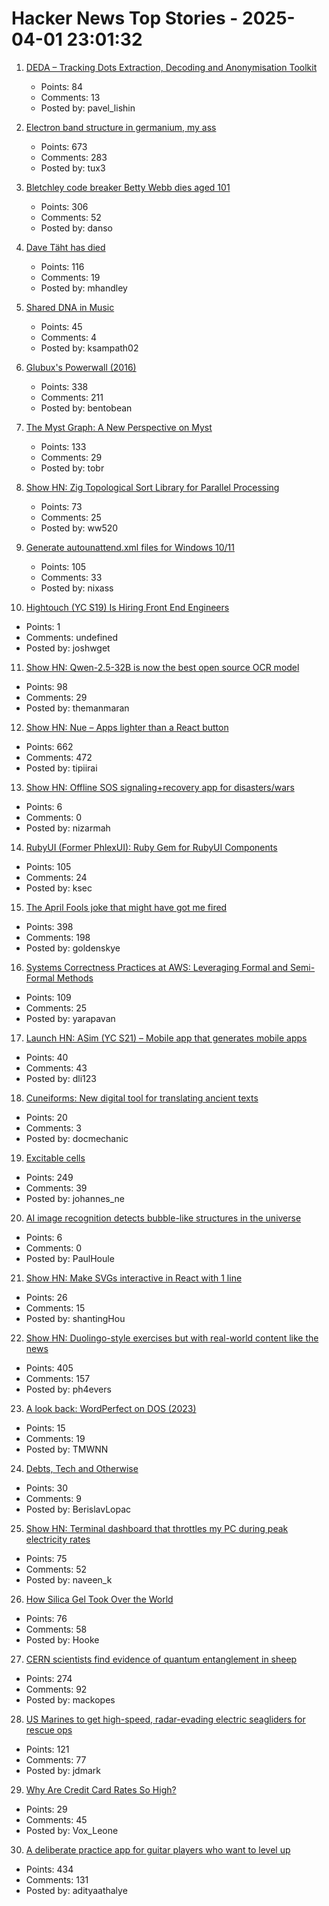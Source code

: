 # Hacker News Top Stories - 2025-04-01 23:01:32

1. [DEDA – Tracking Dots Extraction, Decoding and Anonymisation Toolkit](https://github.com/dfd-tud/deda)
   - Points: 84
   - Comments: 13
   - Posted by: pavel_lishin

2. [Electron band structure in germanium, my ass](https://pages.cs.wisc.edu/~kovar/hall.html)
   - Points: 673
   - Comments: 283
   - Posted by: tux3

3. [Bletchley code breaker Betty Webb dies aged 101](https://www.bbc.com/news/articles/c78jd30ywv8o)
   - Points: 306
   - Comments: 52
   - Posted by: danso

4. [Dave Täht has died](https://libreqos.io/2025/04/01/in-loving-memory-of-dave/)
   - Points: 116
   - Comments: 19
   - Posted by: mhandley

5. [Shared DNA in Music](https://pudding.cool/2025/04/music-dna/)
   - Points: 45
   - Comments: 4
   - Posted by: ksampath02

6. [Glubux's Powerwall (2016)](https://secondlifestorage.com/index.php?threads/glubuxs-powerwall.126/)
   - Points: 338
   - Comments: 211
   - Posted by: bentobean

7. [The Myst Graph: A New Perspective on Myst](https://glthr.com/myst-graph-1)
   - Points: 133
   - Comments: 29
   - Posted by: tobr

8. [Show HN: Zig Topological Sort Library for Parallel Processing](https://github.com/williamw520/toposort)
   - Points: 73
   - Comments: 25
   - Posted by: ww520

9. [Generate autounattend.xml files for Windows 10/11](https://schneegans.de/windows/unattend-generator/)
   - Points: 105
   - Comments: 33
   - Posted by: nixass

10. [Hightouch (YC S19) Is Hiring Front End Engineers](https://job-boards.greenhouse.io/hightouch/jobs/5437380004)
   - Points: 1
   - Comments: undefined
   - Posted by: joshwget

11. [Show HN: Qwen-2.5-32B is now the best open source OCR model](https://github.com/getomni-ai/benchmark/blob/main/README.md)
   - Points: 98
   - Comments: 29
   - Posted by: themanmaran

12. [Show HN: Nue – Apps lighter than a React button](https://nuejs.org/blog/large-scale-apps/)
   - Points: 662
   - Comments: 472
   - Posted by: tipiirai

13. [Show HN: Offline SOS signaling+recovery app for disasters/wars](https://github.com/nizarmah/igatha)
   - Points: 6
   - Comments: 0
   - Posted by: nizarmah

14. [RubyUI (Former PhlexUI): Ruby Gem for RubyUI Components](https://github.com/ruby-ui/ruby_ui)
   - Points: 105
   - Comments: 24
   - Posted by: ksec

15. [The April Fools joke that might have got me fired](http://oldvcr.blogspot.com/2025/04/the-april-fools-joke-that-might-have.html)
   - Points: 398
   - Comments: 198
   - Posted by: goldenskye

16. [Systems Correctness Practices at AWS: Leveraging Formal and Semi-Formal Methods](https://queue.acm.org/detail.cfm?id=3712057)
   - Points: 109
   - Comments: 25
   - Posted by: yarapavan

17. [Launch HN: ASim (YC S21) – Mobile app that generates mobile apps](undefined)
   - Points: 40
   - Comments: 43
   - Posted by: dli123

18. [Cuneiforms: New digital tool for translating ancient texts](https://www.sciencedaily.com/releases/2025/03/250326123733.htm)
   - Points: 20
   - Comments: 3
   - Posted by: docmechanic

19. [Excitable cells](https://jenevoldsen.com/posts/excitable-cells/)
   - Points: 249
   - Comments: 39
   - Posted by: johannes_ne

20. [AI image recognition detects bubble-like structures in the universe](https://phys.org/news/2025-03-ai-image-recognition-universe.html)
   - Points: 6
   - Comments: 0
   - Posted by: PaulHoule

21. [Show HN: Make SVGs interactive in React with 1 line](https://svggles.vercel.app/)
   - Points: 26
   - Comments: 15
   - Posted by: shantingHou

22. [Show HN: Duolingo-style exercises but with real-world content like the news](https://app.fluentsubs.com/exercises/daily)
   - Points: 405
   - Comments: 157
   - Posted by: ph4evers

23. [A look back: WordPerfect on DOS (2023)](https://technicallywewrite.com/2023/07/30/wordperfect)
   - Points: 15
   - Comments: 19
   - Posted by: TMWNN

24. [Debts, Tech and Otherwise](https://blogs.newardassociates.com/blog/2025/debts-tech-and-otherwise.html)
   - Points: 30
   - Comments: 9
   - Posted by: BerislavLopac

25. [Show HN: Terminal dashboard that throttles my PC during peak electricity rates](https://www.naveen.ing/cli-for-smartplugs/)
   - Points: 75
   - Comments: 52
   - Posted by: naveen_k

26. [How Silica Gel Took Over the World](https://www.scopeofwork.net/silica-gel/)
   - Points: 76
   - Comments: 58
   - Posted by: Hooke

27. [CERN scientists find evidence of quantum entanglement in sheep](https://home.cern/news/news/physics/cern-scientists-find-evidence-quantum-entanglement-sheep)
   - Points: 274
   - Comments: 92
   - Posted by: mackopes

28. [US Marines to get high-speed, radar-evading electric seagliders for rescue ops](https://interestingengineering.com/military/us-marines-seagliders-for-rescue-ops)
   - Points: 121
   - Comments: 77
   - Posted by: jdmark

29. [Why Are Credit Card Rates So High?](https://libertystreeteconomics.newyorkfed.org/2025/03/why-are-credit-card-rates-so-high/)
   - Points: 29
   - Comments: 45
   - Posted by: Vox_Leone

30. [A deliberate practice app for guitar players who want to level up](https://www.captrice.io/)
   - Points: 434
   - Comments: 131
   - Posted by: adityaathalye

